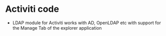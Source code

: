 Activiti code                     
==============                     
             
- LDAP module for Activiti works with AD, OpenLDAP etc with support for the Manage Tab of the explorer application  
